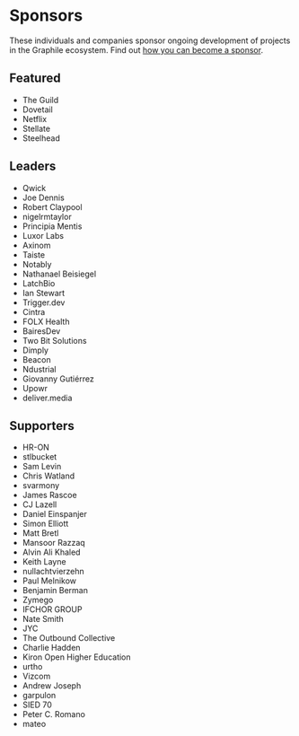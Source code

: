 # Sponsors

These individuals and companies sponsor ongoing development of projects in the
Graphile ecosystem. Find out
[how you can become a sponsor](https://graphile.org/sponsor/).

## Featured

- The Guild
- Dovetail
- Netflix
- Stellate
- Steelhead

## Leaders

- Qwick
- Joe Dennis
- Robert Claypool
- nigelrmtaylor
- Principia Mentis
- Luxor Labs
- Axinom
- Taiste
- Notably
- Nathanael Beisiegel
- LatchBio
- Ian Stewart
- Trigger.dev
- Cintra
- FOLX Health
- BairesDev
- Two Bit Solutions
- Dimply
- Beacon
- Ndustrial
- Giovanny Gutiérrez
- Upowr
- deliver.media

## Supporters

- HR-ON
- stlbucket
- Sam Levin
- Chris Watland
- svarmony
- James Rascoe
- CJ Lazell
- Daniel Einspanjer
- Simon Elliott
- Matt Bretl
- Mansoor Razzaq
- Alvin Ali Khaled
- Keith Layne
- nullachtvierzehn
- Paul Melnikow
- Benjamin Berman
- Zymego
- IFCHOR GROUP
- Nate Smith
- JYC
- The Outbound Collective
- Charlie Hadden
- Kiron Open Higher Education
- urtho
- Vizcom
- Andrew Joseph
- garpulon
- SIED 70
- Peter C. Romano
- mateo
